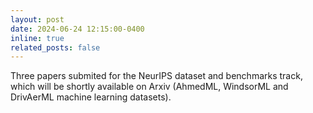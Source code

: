 ```yaml
---
layout: post
date: 2024-06-24 12:15:00-0400
inline: true
related_posts: false
---
```


Three papers submited for the NeurIPS dataset and benchmarks track, which will be shortly available on Arxiv (AhmedML, WindsorML and DrivAerML machine learning datasets). 
